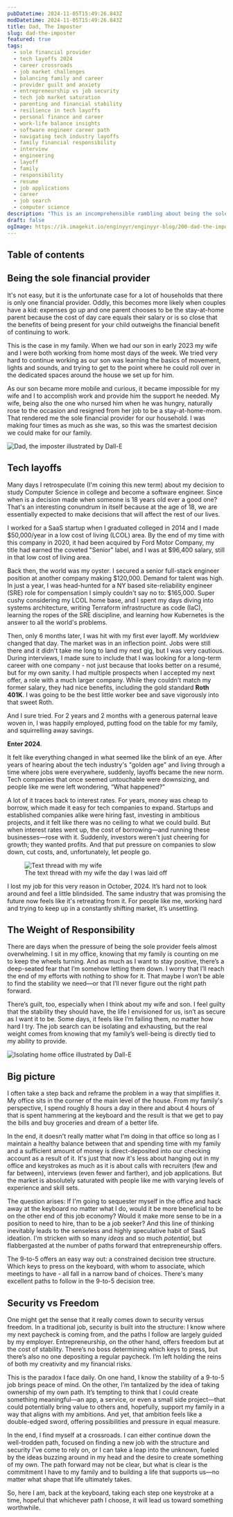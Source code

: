 ```yaml
---
pubDatetime: 2024-11-05T15:49:26.843Z
modDatetime: 2024-11-05T15:49:26.843Z
title: Dad, The Imposter
slug: dad-the-imposter
featured: true
tags:
  - sole financial provider
  - tech layoffs 2024
  - career crossroads
  - job market challenges
  - balancing family and career
  - provider guilt and anxiety
  - entrepreneurship vs job security
  - tech job market saturation
  - parenting and financial stability
  - resilience in tech layoffs
  - personal finance and career
  - work-life balance insights
  - software engineer career path
  - navigating tech industry layoffs
  - family financial responsibility
  - interview
  - engineering
  - layoff
  - family
  - responsibility
  - resume
  - job applications
  - career
  - job search
  - computer science
description: "This is an incomprehensible rambling about being the sole financial provider for the family and being a part of the tech layoff, from the perspective of a dad in that situation."
draft: false
ogImage: https://ik.imagekit.io/enginyyr/enginyyr-blog/200-dad-the-imposter/Screenshot%202024-11-06%20at%203.37.31%E2%80%AFPM.png?updatedAt=1730925626000
---
```


## Table of contents

## Being the sole financial provider

It's not easy, but it is the unfortunate case for a lot of households that there is only one financial provider. Oddly, this becomes more likely when couples have a kid: expenses go *up* and one parent chooses to be the stay-at-home parent because the cost of day care equals their salary or is so close that the benefits of being present for your child outweighs the financial benefit of continuing to work.

This is the case in my family. When we had our son in early 2023 my wife and I were both working from home most days of the week. We tried very hard to continue working as our son was learning the basics of movement, lights and sounds, and trying to get to the point where he could roll over in the dedicated spaces around the house we set up for him.

As our son became more mobile and curious, it became impossible for my wife and I to accomplish work and provide him the support he needed. My wife, being also the one who nursed him when he was hungry, naturally rose to the occasion and resigned from her job to be a stay-at-home-mom. That rendered me the sole financial provider for our household. I was making four times as much as she was, so this was the smartest decision we could make for our family.

 ![Dad, the imposter illustrated by Dall-E](https://ik.imagekit.io/enginyyr/enginyyr-blog/200-dad-the-imposter/DALL_E%202024-11-05%2010.34.35%20-%20A%20heading%20image%20for%20a%20blog%20titled%20'Dad,%20the%20Imposter.'%20The%20scene%20depicts%20a%20father%20sitting%20alone%20in%20a%20quiet,%20dimly%20lit%20home%20office,%20conveying%20feelings%20.webp?updatedAt=1730820925347)


## Tech layoffs

Many days I retrospeculate (I'm coining this new term) about my decision to study Computer Science in college and become a software engineer. Since when is a decision made when someone is 18 years old ever a good one? That's an interesting conundrum in itself because at the age of 18, we are essentially expected to make decisions that will affect the rest of our lives.

I worked for a SaaS startup when I graduated colleged in 2014 and I made $50,000/year in a low cost of living (LCOL) area. By the end of my time with this company in 2020, it had been acquired by Ford Motor Company, my title had earned the coveted "Senior" label, and I was at $96,400 salary, still in that low cost of living area.

Back then, the world was my oyster. I secured a senior full-stack engineer position at another company making $120,000. Demand for talent was high. In just a year, I was head-hunted for a NY based site-reliability engineer (SRE) role for compensation I simply couldn't say no to: $165,000. Super cushy considering my LCOL home base, and I spent my days diving into systems architecture, writing Terraform infrastructure as code (IaC), learning the ropes of the SRE discipline, and learning how Kubernetes is the answer to all the world's problems.

Then, only 6 months later, I was hit with my first ever layoff. My worldview changed that day. The market was in an inflection point. Jobs were still there and it didn't take me long to land my next gig, but I was very cautious. During interviews, I made sure to include that I was looking for a long-term career with one company - not just because that looks better on a resumé, but for my own sanity. I had multiple prospects when I accepted my next offer, a role with a much larger company. While they couldn't match my former salary, they had nice benefits, including the gold standard **Roth 401K**. I was going to be the best little worker bee and save vigorously into that sweet Roth.

And I sure tried. For 2 years and 2 months with a generous paternal leave woven in, I was happily employed, putting food on the table for my family, and squirrelling away savings.

**Enter 2024**. 

It felt like everything changed in what seemed like the blink of an eye. After years of hearing about the tech industry's "golden age" and living through a time where jobs were everywhere, suddenly, layoffs became the new norm. Tech companies that once seemed untouchable were downsizing, and people like me were left wondering, “What happened?”

A lot of it traces back to interest rates. For years, money was cheap to borrow, which made it easy for tech companies to expand. Startups and established companies alike were hiring fast, investing in ambitious projects, and it felt like there was no ceiling to what we could build. But when interest rates went up, the cost of borrowing—and running these businesses—rose with it. Suddenly, investors weren't just cheering for growth; they wanted profits. And that put pressure on companies to slow down, cut costs, and, unfortunately, let people go.

<figure>
    <img src="https://ik.imagekit.io/enginyyr/enginyyr-blog/200-dad-the-imposter/Screenshot%202024-11-06%20at%203.37.31%E2%80%AFPM.png?updatedAt=1730925626000"
         alt="Text thread with my wife">
    <figcaption class="text-xs">The text thread with my wife the day I was laid off</figcaption>
</figure>


I lost my job for this very reason in October, 2024. It’s hard not to look around and feel a little blindsided. The same industry that was promising the future now feels like it's retreating from it. For people like me, working hard and trying to keep up in a constantly shifting market, it’s unsettling.

## The Weight of Responsibility

There are days when the pressure of being the sole provider feels almost overwhelming. I sit in my office, knowing that my family is counting on me to keep the wheels turning. And as much as I want to stay positive, there’s a deep-seated fear that I’m somehow letting them down. I worry that I’ll reach the end of my efforts with nothing to show for it. That maybe I won’t be able to find the stability we need—or that I’ll never figure out the right path forward.

There’s guilt, too, especially when I think about my wife and son. I feel guilty that the stability they should have, the life I envisioned for us, isn’t as secure as I want it to be. Some days, it feels like I’m failing them, no matter how hard I try. The job search can be isolating and exhausting, but the real weight comes from knowing that my family’s well-being is directly tied to my ability to provide.

 ![Isolating home office illustrated by Dall-E](https://ik.imagekit.io/enginyyr/enginyyr-blog/200-dad-the-imposter/DALL_E%202024-11-05%2010.04.48%20-%20quiet%20home%20office.webp?updatedAt=1730820003005)

## Big picture

I often take a step back and reframe the problem in a way that simplifies it. My office sits in the corner of the main level of the house. From my family's perspective, I spend roughly 8 hours a day in there and about 4 hours of that is spent hammering at the keyboard and the result is that we get to pay the bills and buy groceries and dream of a better life.

In the end, it doesn't really matter what I'm doing in that office so long as I maintain a healthy balance between that and spending time with my family and a sufficient amount of money is direct-deposited into our checking account as a result of it. It's just that now it's less about hanging out in my office and keystrokes as much as it is about calls with recruiters (few and far between), interviews (even fewer and farther), and job applications. But the market is absolutely saturated with people like me with varying levels of experience and skill sets.

The question arises: If I'm going to sequester myself in the office and hack away at the keyboard no matter what I do, would it be more beneficial to be on the other end of this job economy? Would it make more sense to be in a position to need to hire, than to be a job seeker? And this line of thinking inevitably leads to the senseless and highly speculative habit of SaaS ideation. I'm stricken with so many *ideas* and so much *potential*, but flabbergasted at the number of paths forward that entrepreneurship offers.

The 9-to-5 offers an easy way out: a constrained decision tree structure. Which keys to press on the keyboard, with whom to associate, which meetings to have - all fall in a narrow band of choices. There's many excellent paths to follow in the 9-to-5 decision tree.

## Security vs Freedom

One might get the sense that it really comes down to security versus freedom. In a traditional job, security is built into the structure: I know where my next paycheck is coming from, and the paths I follow are largely guided by my employer. Entrepreneurship, on the other hand, offers freedom but at the cost of stability. There’s no boss determining which keys to press, but there’s also no one depositing a regular paycheck. I’m left holding the reins of both my creativity and my financial risks.

This is the paradox I face daily. On one hand, I know the stability of a 9-to-5 job brings peace of mind. On the other, I’m tantalized by the idea of taking ownership of my own path. It’s tempting to think that I could create something meaningful—an app, a service, or even a small side project—that could potentially bring value to others and, hopefully, support my family in a way that aligns with my ambitions. And yet, that ambition feels like a double-edged sword, offering possibilities and pressure in equal measure.

In the end, I find myself at a crossroads. I can either continue down the well-trodden path, focused on finding a new job with the structure and security I’ve come to rely on, or I can take a leap into the unknown, fueled by the ideas buzzing around in my head and the desire to create something of my own. The path forward may not be clear, but what is clear is the commitment I have to my family and to building a life that supports us—no matter what shape that life ultimately takes.

So, here I am, back at the keyboard, taking each step one keystroke at a time, hopeful that whichever path I choose, it will lead us toward something worthwhile.
